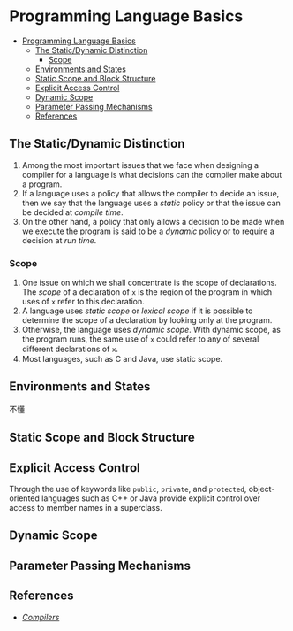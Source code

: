 # Programming Language Basics


<!-- TOC -->

- [Programming Language Basics](#programming-language-basics)
    - [The Static/Dynamic Distinction](#the-staticdynamic-distinction)
        - [Scope](#scope)
    - [Environments and States](#environments-and-states)
    - [Static Scope and Block Structure](#static-scope-and-block-structure)
    - [Explicit Access Control](#explicit-access-control)
    - [Dynamic Scope](#dynamic-scope)
    - [Parameter Passing Mechanisms](#parameter-passing-mechanisms)
    - [References](#references)

<!-- /TOC -->


## The Static/Dynamic Distinction
1. Among the most important issues that we face when designing a compiler for a language is what decisions can the compiler make about a program.
2. If a language uses a policy that allows the compiler to decide an issue, then we say that the language uses a *static* policy or that the issue can be decided at *compile time*. 
3. On the other hand, a policy that only allows a decision to be made when we execute the program is said to be a *dynamic* policy or to require a decision at *run time*.

### Scope
1. One issue on which we shall concentrate is the scope of declarations. The *scope* of a declaration of `x` is the region of the program in which uses of `x` refer to this declaration. 
2. A language uses *static scope* or *lexical scope* if it is possible to determine the scope of a declaration by looking only at the program. 
3. Otherwise, the language uses *dynamic scope*. With dynamic scope, as the program runs, the same use of `x` could refer to any of several diﬀerent declarations of `x`. 
4. Most languages, such as C and Java, use static scope.


## Environments and States
不懂


## Static Scope and Block Structure


## Explicit Access Control
Through the use of keywords like `public`, `private`, and `protected`, object-oriented languages such as C++ or Java provide explicit control over access to member names in a superclass.


## Dynamic Scope


## Parameter Passing Mechanisms

## References
* [*Compilers*](https://book.douban.com/subject/1866231/)